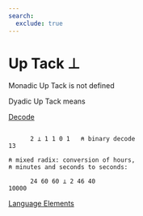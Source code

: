 ```yaml
---
search:
  exclude: true
---
```






<h1 class="heading"><span class="name">Up Tack</span> <span class="command">⊥</span></h1>



Monadic Up Tack is not defined

Dyadic Up Tack means


[Decode](../primitive-functions/decode.md)
```apl

      2 ⊥ 1 1 0 1   ⍝ binary decode
13

⍝ mixed radix: conversion of hours,
⍝ minutes and seconds to seconds:

      24 60 60 ⊥ 2 46 40
10000

```


[Language Elements](./language-elements.md)


